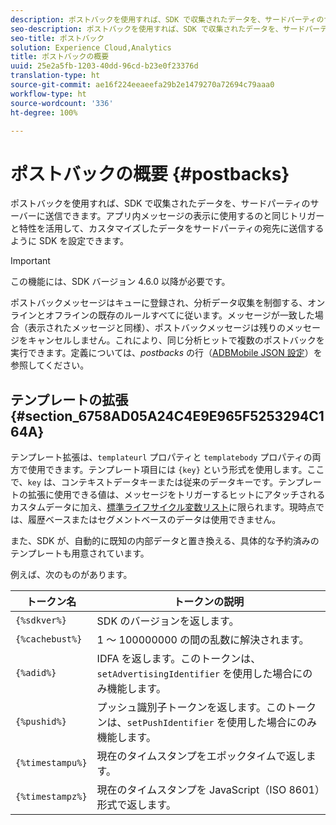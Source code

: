 ```yaml
---
description: ポストバックを使用すれば、SDK で収集されたデータを、サードパーティのサーバーに送信できます。アプリ内メッセージの表示に使用するのと同じトリガーと特性を活用して、カスタマイズしたデータをサードパーティの宛先に送信するように SDK を設定できます。
seo-description: ポストバックを使用すれば、SDK で収集されたデータを、サードパーティのサーバーに送信できます。アプリ内メッセージの表示に使用するのと同じトリガーと特性を活用して、カスタマイズしたデータをサードパーティの宛先に送信するように SDK を設定できます。
seo-title: ポストバック
solution: Experience Cloud,Analytics
title: ポストバックの概要
uuid: 25e2a5fb-1203-40dd-96cd-b23e0f23376d
translation-type: ht
source-git-commit: ae16f224eeaeefa29b2e1479270a72694c79aaa0
workflow-type: ht
source-wordcount: '336'
ht-degree: 100%

---
```



# ポストバックの概要 {#postbacks}

ポストバックを使用すれば、SDK で収集されたデータを、サードパーティのサーバーに送信できます。アプリ内メッセージの表示に使用するのと同じトリガーと特性を活用して、カスタマイズしたデータをサードパーティの宛先に送信するように SDK を設定できます。

>[!IMPORTANT]
>
>この機能には、SDK バージョン 4.6.0 以降が必要です。

ポストバックメッセージはキューに登録され、分析データ収集を制御する、オンラインとオフラインの既存のルールすべてに従います。メッセージが一致した場合（表示されたメッセージと同様）、ポストバックメッセージは残りのメッセージをキャンセルしません。これにより、同じ分析ヒットで複数のポストバックを実行できます。定義については、*postbacks* の行（[ADBMobile JSON 設定](/help/ios/configuration/json-config/json-config.md)）を参照してください。

## テンプレートの拡張 {#section_6758AD05A24C4E9E965F5253294C164A}

テンプレート拡張は、`templateurl` プロパティと `templatebody` プロパティの両方で使用できます。テンプレート項目には `{key}` という形式を使用します。ここで、`key` は、コンテキストデータキーまたは従来のデータキーです。テンプレートの拡張に使用できる値は、メッセージをトリガーするヒットにアタッチされるカスタムデータに加え、[標準ライフサイクル変数リスト](/help/ios/metrics.md)に限られます。現時点では、履歴ベースまたはセグメントベースのデータは使用できません。

また、SDK が、自動的に既知の内部データと置き換える、具体的な予約済みのテンプレートも用意されています。

例えば、次のものがあります。

| トークン名 | トークンの説明 |
|--- |--- |
| `{%sdkver%}` | SDK のバージョンを返します。 |
| `{%cachebust%}` | 1 ～ 100000000 の間の乱数に解決されます。 |
| `{%adid%}` | IDFA を返します。このトークンは、`setAdvertisingIdentifier` を使用した場合にのみ機能します。 |
| `{%pushid%}` | プッシュ識別子トークンを返します。このトークンは、`setPushIdentifier` を使用した場合にのみ機能します。 |
| `{%timestampu%}` | 現在のタイムスタンプをエポックタイムで返します。 |
| `{%timestampz%}` | 現在のタイムスタンプを JavaScript（ISO 8601）形式で返します。 |